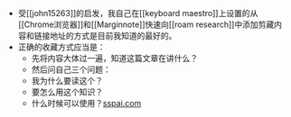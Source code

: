 - 受[[john15263]]的启发，我自己在[[keyboard maestro]]上设置的从[[Chrome浏览器]]和[[Marginnote]]快速向[[roam research]]中添加剪藏内容和链接地址的方式是目前我知道的最好的。
-  正确的收藏方式应当是：
    - 先将内容大体过一遍，知道这篇文章在讲什么？
    - 然后问自己三个问题：
    - 我为什么要读这个？
    - 要怎么用这个知识？
    - 什么时候可以使用？[sspai.com](https://sspai.com/post/69922)
